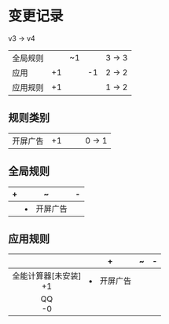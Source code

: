# 变更记录

v3 -> v4

||||||
|-|:-:|:-:|:-:|:-:|
|全局规则||~1||3 -> 3|
|应用|+1||-1|2 -> 2|
|应用规则|+1|||1 -> 2|

## 规则类别

||||||
|-|:-:|:-:|:-:|:-:|
|开屏广告|+1|||0 -> 1|

## 全局规则

|+|~|-|
|-|-|-|
||<li>开屏广告||

## 应用规则

||+|~|-|
|:-:|-|-|-|
|全能计算器[未安装]<br>+1|<li>开屏广告|||
|QQ<br>-0||||
